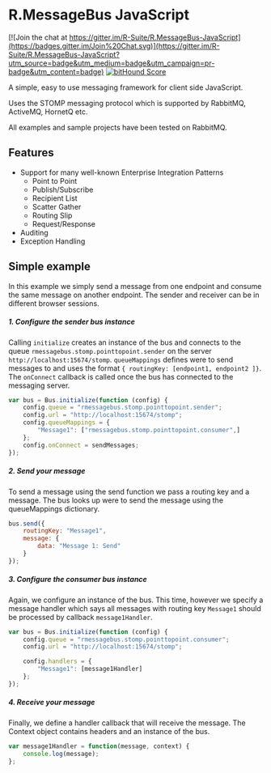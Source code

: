 # R.MessageBus JavaScript

[![Join the chat at https://gitter.im/R-Suite/R.MessageBus-JavaScript](https://badges.gitter.im/Join%20Chat.svg)](https://gitter.im/R-Suite/R.MessageBus-JavaScript?utm_source=badge&utm_medium=badge&utm_campaign=pr-badge&utm_content=badge)   [![bitHound Score](https://www.bithound.io/github/R-Suite/R.MessageBus-JavaScript/badges/score.svg)](https://www.bithound.io/github/R-Suite/R.MessageBus-JavaScript)

A simple, easy to use messaging framework for client side JavaScript.  

Uses the STOMP messaging protocol which is supported by RabbitMQ, ActiveMQ, HornetQ etc.

All examples and sample projects have been tested on RabbitMQ.

## Features

* Support for many well-known Enterprise Integration Patterns
    - Point to Point
    - Publish/Subscribe
    - Recipient List
    - Scatter Gather
    - Routing Slip
    - Request/Response
* Auditing
* Exception Handling

## Simple example

In this example we simply send a message from one endpoint and consume the same message on another endpoint.  The sender and receiver can be in different browser sessions.

##### 1. Configure the sender bus instance

Calling ```initialize``` creates an instance of the bus and connects to the queue ```rmessagebus.stomp.pointtopoint.sender``` on the server ```http://localhost:15674/stomp```.  ```queueMappings``` defines were to send messages to and uses the format ```{ routingKey: [endpoint1, endpoint2 ]}```.  The ```onConnect``` callback is called once the bus has connected to the messaging server.

``` javascript
var bus = Bus.initialize(function (config) {
    config.queue = "rmessagebus.stomp.pointtopoint.sender";
    config.url = "http://localhost:15674/stomp";  
    config.queueMappings = {  
        "Message1": ["rmessagebus.stomp.pointtopoint.consumer",]
    };
    config.onConnect = sendMessages;
});
```

##### 2. Send your message

To send a message using the send function we pass a routing key and a message.  The bus looks up were to send the message using the queueMappings dictionary.

```javascript
bus.send({
    routingKey: "Message1",
    message: {
        data: "Message 1: Send"
    }
});
```

##### 3. Configure the consumer bus instance

Again, we configure an instance of the bus. This time, however we specify a message handler which says all messages with routing key ```Message1``` should be processed by callback ```message1Handler```.

```javascript
var bus = Bus.initialize(function (config) {
    config.queue = "rmessagebus.stomp.pointtopoint.consumer";
    config.url = "http://localhost:15674/stomp";

    config.handlers = {
        "Message1": [message1Handler]
    };
});
```

##### 4. Receive your message

Finally, we define a handler callback that will receive the message. The Context object contains headers and an instance of the bus.

```javascript
var message1Handler = function(message, context) {
    console.log(message);
};
```
